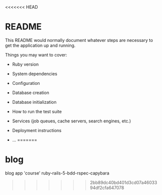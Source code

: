 <<<<<<< HEAD
# README

This README would normally document whatever steps are necessary to get the
application up and running.

Things you may want to cover:

* Ruby version

* System dependencies

* Configuration

* Database creation

* Database initialization

* How to run the test suite

* Services (job queues, cache servers, search engines, etc.)

* Deployment instructions

* ...
=======
# blog
blog app 'course'  ruby-rails-5-bdd-rspec-capybara
>>>>>>> 2bb89dc40bd401d3cd07a4603394df2cfa647078
